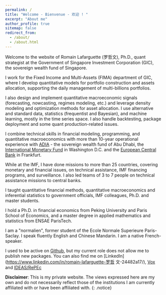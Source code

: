```yaml
---
permalink: /
title: "Welcome - Bienvenue - 欢迎 ! "
excerpt: "About me"
author_profile: true
sitemap: false
redirect_from: 
  - /about/
  - /about.html
---
```

 
    
  
Welcome to the website of Romain Lafarguette (罗哲文),  Ph.D., quant strategist
at the Government of Singapore Investment Corporation (GIC), the sovereign wealth fund of Singapore.

I work for the Fixed Income and Multi-Assets (FIMA) department of GIC, where I develop quantitative models for portfolio construction and assets allocation, supporting the daily management of multi-billions portfolios. 

I also design and implement quantitative macroeconomic signals (forecasting, nowcasting, regimes modeling, etc.) and leverage density modeling and optimization methods for asset allocation. I use  alternative and standard  data, statistics (frequentist  and Bayesian),
and machine learning, mostly in the time series space. I also handle backtesting, package deployment and some quant production-related issues. 

I  combine technical  skills  in  financial modeling, programming,  and  quantitative macroeconomics with more than 10-year operational experience with  [ADIA](https://www.adia.ae/) - the sovereign wealth fund of Abu Dhabi, the  [International
Monetary Fund](https://www.imf.org/en/Home) in Washington D.C. and the [European Central Bank](https://www.ecb.europa.eu/home/html/index.en.html) in Frankfurt.

While at the IMF, I  have  done missions  to  more  than  25  countries, covering  monetary  and
financial  issues,  on  technical  assistance,  IMF  financing  programs,  and
surveillance.   I also  led teams  of 3  to 7  people on  technical assistance
missions to central banks.

I taught quantitative financial methods, quantitative macroeconomics and inferential statistics to government officials, IMF colleagues, Ph.D. and master students. 

I hold a Ph.D.  in financial economics from Peking University and Paris School
of Economics, and a master degree in applied mathematics and statistics from ENSAE
ParisTech.

I  am a "normalien", former  student of the Ecole  Normale Superieure
Paris-Saclay.  I  speak fluently English and  Chinese Mandarin. I am  a native
French-speaker.

I used to be active on [Github](https://github.com/romainlafarguette), but my current role does not allow me to publish new packages.  You can
also find me on [LinkedIn](https://www.linkedin.com/in/romain-lafarguette-罗哲
文-24482a17/), [Vox](http://www.voxeu.org/person/romain-lafarguette) and
[IDEAS/RePEc](https://ideas.repec.org/f/pla661.html)  

**Disclaimer**: This is  my private website. The views expressed  here are my own and  do not necessarily reflect  those of the institutions  I am currently affiliated with or have been affiliated with. 
{: .notice}
